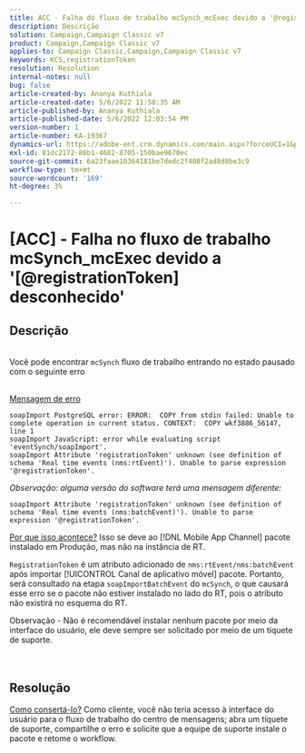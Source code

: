 ```yaml
---
title: ACC - Falha do fluxo de trabalho mcSynch_mcExec devido a '@registrationToken unknown'
description: Descrição
solution: Campaign,Campaign Classic v7
product: Campaign,Campaign Classic v7
applies-to: Campaign Classic,Campaign,Campaign Classic v7
keywords: KCS,registrationToken
resolution: Resolution
internal-notes: null
bug: false
article-created-by: Ananya Kuthiala
article-created-date: 5/6/2022 11:58:35 AM
article-published-by: Ananya Kuthiala
article-published-date: 5/6/2022 12:03:54 PM
version-number: 1
article-number: KA-19367
dynamics-url: https://adobe-ent.crm.dynamics.com/main.aspx?forceUCI=1&pagetype=entityrecord&etn=knowledgearticle&id=ea48c7d8-33cd-ec11-a7b5-6045bd00d995
exl-id: 81dc2172-88b1-4682-8705-150bae9670ec
source-git-commit: 6a23faae10364181be7dedc2f408f2ad8d8be3c9
workflow-type: tm+mt
source-wordcount: '169'
ht-degree: 3%

---
```


# [ACC] - Falha no fluxo de trabalho mcSynch_mcExec devido a &#39;[@registrationToken] desconhecido&#39;

## Descrição

<br>Você pode encontrar `mcSynch` fluxo de trabalho entrando no estado pausado com o seguinte erro<br><br>

<u>Mensagem de erro</u>

```
soapImport PostgreSQL error: ERROR:  COPY from stdin failed: Unable to complete operation in current status. CONTEXT:  COPY wkf3886_56147, line 1
soapImport JavaScript: error while evaluating script 'eventSynch/soapImport'.
soapImport Attribute 'registrationToken' unknown (see definition of schema 'Real time events (nms:rtEvent)'). Unable to parse expression '@registrationToken'.
```

*Observação: alguma versão do software terá uma mensagem diferente:*

```
soapImport Attribute 'registrationToken' unknown (see definition of schema 'Real time events (nms:batchEvent)'). Unable to parse expression '@registrationToken'.
```

<u>Por que isso acontece?</u>
Isso se deve ao [!DNL Mobile App Channel] pacote instalado em Produção, mas não na instância de RT.

`RegistrationToken` é um atributo adicionado de `nms:rtEvent/nms:batchEvent` após importar [!UICONTROL Canal de aplicativo móvel] pacote. Portanto, será consultado na etapa `soapImportBatchEvent` do `mcSynch`, o que causará esse erro se o pacote não estiver instalado no lado do RT, pois o atributo não existirá no esquema do RT.



Observação - Não é recomendável instalar nenhum pacote por meio da interface do usuário, ele deve sempre ser solicitado por meio de um tíquete de suporte.
<br><br> <br>

## Resolução

<u>Como consertá-lo?</u>
Como cliente, você não teria acesso à interface do usuário para o fluxo de trabalho do centro de mensagens; abra um tíquete de suporte, compartilhe o erro e solicite que a equipe de suporte instale o pacote e retome o workflow.
